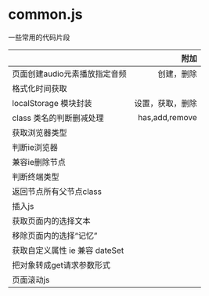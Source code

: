 # common.js
一些常用的代码片段

|         | 附加   |  
| --------   | -----:  | 
| 页面创建audio元素播放指定音频      | 创建，删除   | 
| 格式化时间获取 |  |
| localStorage 模块封装 | 设置，获取，删除 |
| class 类名的判断删减处理 | has,add,remove|
| 获取浏览器类型 | |
| 判断ie浏览器| |
| 兼容ie删除节点| |
| 判断终端类型| |
| 返回节点所有父节点class | |
| 插入js | |
| 获取页面内的选择文本 | |
| 移除页面内的选择“记忆” | |
| 获取自定义属性 ie 兼容 dateSet | |
| 把对象转成get请求参数形式 | |
| 页面滚动js | |
